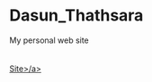 # Dasun_Thathsara
My personal web site
<br />
<br />
<br />
<a href="https://dasunthathsara.github.io/Dasun_Thathsara/">Site>/a>
